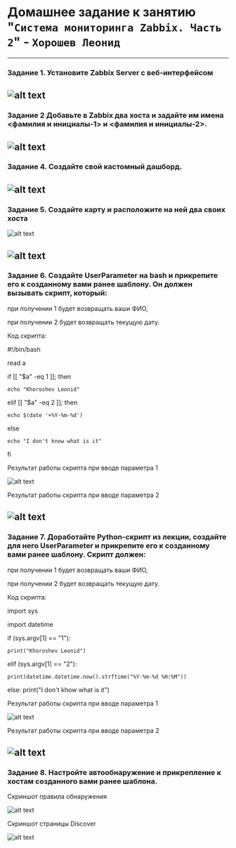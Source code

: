 # Домашнее задание к занятию "`Система мониторинга Zabbix. Часть 2`" - `Хорошев Леонид`

---

### Задание 1. Установите Zabbix Server с веб-интерфейсом

![alt text](https://github.com/LeonidKhoroshev/hw-08-03/blob/main/zabbix1.png)
---

### Задание 2 Добавьте в Zabbix два хоста и задайте им имена <фамилия и инициалы-1> и <фамилия и инициалы-2>.

![alt text](https://github.com/LeonidKhoroshev/hw-08-03/blob/main/zabbix2.png)
---


### Задание 4. Создайте свой кастомный дашборд.

![alt text](https://github.com/LeonidKhoroshev/hw-08-03/blob/main/zabbix3.png)
---


### Задание 5. Создайте карту и расположите на ней два своих хоста

![alt text](https://github.com/LeonidKhoroshev/hw-08-03/blob/main/zabbix4.1.png)

![alt text](https://github.com/LeonidKhoroshev/hw-08-03/blob/main/zabbix4.2.png)
---


### Задание 6. Создайте UserParameter на bash и прикрепите его к созданному вами ранее шаблону. Он должен вызывать скрипт, который:

при получении 1 будет возвращать ваши ФИО,

при получении 2 будет возвращать текущую дату.

Код скрипта:

#!/bin/bash

read a

if [[ "$a" -eq 1 ]]; then

    echo "Khoroshev Leonid"

elif [[ "$a" -eq 2 ]]; then

    echo $(date '+%Y-%m-%d')

else

    echo "I don't know what is it"

fi


Результат работы скрипта при вводе параметра 1

![alt text](https://github.com/LeonidKhoroshev/hw-08-03/blob/main/zabbix5.2.png)


Результат работы скрипта при вводе параметра 2

![alt text](https://github.com/LeonidKhoroshev/hw-08-03/blob/main/zabbix5.1.png)
---


### Задание 7. Доработайте Python-скрипт из лекции, создайте для него UserParameter и прикрепите его к созданному вами ранее шаблону. Скрипт должен:

при получении 1 будет возвращать ваши ФИО,

при получении 2 будет возвращать текущую дату.

Код скрипта:

import sys

import datetime

if (sys.argv[1] == "1"):
    
    print("Khoroshev Leonid")
    
elif (sys.argv[1] == "2"):

    print(datetime.datetime.now().strftime("%Y-%m-%d %H:%M"))

else:
    print("I don't khow what is it")

Результат работы скрипта при вводе параметра 1

![alt text](https://github.com/LeonidKhoroshev/hw-08-03/blob/main/zabbix6.1.png)

Результат работы скрипта при вводе параметра 2

![alt text](https://github.com/LeonidKhoroshev/hw-08-03/blob/main/zabbix6.2.png)
---


### Задание 8. Настройте автообнаружение и прикрепление к хостам созданного вами ранее шаблона.

Скриншот правила обнаружения

![alt text](https://github.com/LeonidKhoroshev/hw-08-03/blob/main/zabbix7.1.png)

Скриншот страницы Discover

![alt text](https://github.com/LeonidKhoroshev/hw-08-03/blob/main/zabbix7.2.png)

